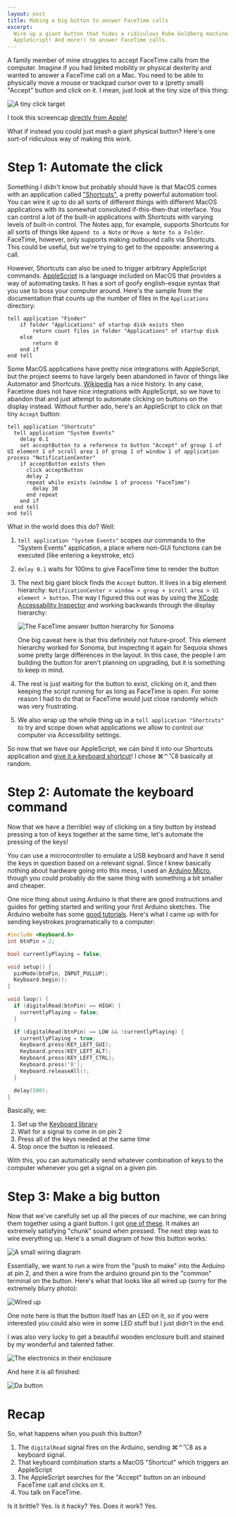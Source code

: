 ```yaml
---
layout: post
title: Making a big button to answer FaceTime calls
excerpt:
  Wire up a giant button that hides a ridiculous Rube Goldberg machine (Arduino!
  AppleScript! And more!) to answer FaceTime calls.
---
```


A family member of mine struggles to accept FaceTime calls from the computer. 
Imagine if you had limited mobility or physical dexterity and wanted to answer a
FaceTime call on a Mac. You need to be able to physically move a mouse or
trackpad cursor over to a (pretty small) "Accept" button and click on it. I
mean, just look at the tiny size of this thing:

![A tiny click target](../../images/a-big-button/answer.png)

I took this screencap [directly from Apple!][screencap]

What if instead you could just mash a giant physical button? Here's one sort-of
ridiculous way of making this work.

# Step 1: Automate the click

Something I didn't know but probably should have is that MacOS comes with an
application called ["Shortcuts"][shortcuts], a pretty powerful automation tool.
You can wire it up to do all sorts of different things with different MacOS
applications with its somewhat convoluted if-this-then-that interface. You can
control a lot of the built-in applications with Shortcuts with varying levels of
built-in control. The Notes app, for example, supports Shortcuts for all sorts
of things like `Append to a Note` or `Move a Note to a Folder`. FaceTime,
however, only supports making outbound calls via Shortcuts. This could be
useful, but we're trying to get to the opposite: answering a call.

However, Shortcuts can also be used to trigger arbitrary AppleScript commands.
[AppleScript][applescript] is a language included on MacOS that provides a way
of automating tasks. It has a sort of goofy english-esque syntax that you use to
boss your computer around. Here's the sample from the documentation that counts
up the number of files in the `Applications` directory:

```
tell application "Finder"
    if folder "Applications" of startup disk exists then
        return count files in folder "Applications" of startup disk
    else
        return 0
    end if
end tell
```

Some MacOS applications have pretty nice integrations with AppleScript, but the
project seems to have largely been abandoned in favor of things like Automator
and Shortcuts. [Wikipedia][applescript-wiki] has a nice history. In any case,
Facetime does not have nice integrations with AppleScript, so we have to abandon
that and just attempt to automate clicking on buttons on the display instead.
Without further ado, here's an AppleScript to click on that tiny `Accept`
button:

```
tell application "Shortcuts"
  tell application "System Events"
    delay 0.1
    set acceptButton to a reference to button "Accept" of group 1 of UI element 1 of scroll area 1 of group 1 of window 1 of application process "NotificationCenter"
    if acceptButton exists then
      click acceptButton
      delay 2
      repeat while exists (window 1 of process "FaceTime")
        delay 30
      end repeat
    end if
  end tell
end tell
```

What in the world does this do? Well:

1. `tell application "System Events"` scopes our commands to the "System Events"
   application, a place where non-GUI functions can be executed (like entering a
   keystroke, etc)
2. `delay 0.1` waits for 100ms to give FaceTime time to render the button
3. The next big giant block finds the `Accept` button. It lives in a big element
   hierarchy:
   `NotificationCenter > window > group > scroll area > UI element > button`.
   The way I figured this out was by using the [XCode Accessability
   Inspector][inspector] and working backwards through the display hierarchy:

   ![The FaceTime answer button hierarchy for Sonoma](../../images/a-big-button/hierarchy.png)

   One big caveat here is that this definitely not future-proof. This element
   hierarchy worked for Sonoma, but inspecting it again for Sequoia shows some
   pretty large differences in the layout. In this case, the people I am
   building the button for aren't planning on upgrading, but it is something to
   keep in mind.

4. The rest is just waiting for the button to exist, clicking on it, and then
   keeping the script running for as long as FaceTime is open. For some reason I
   had to do that or FaceTime would just close randomly which was very
   frustrating.
5. We also wrap up the whole thing up in a `tell application "Shortcuts"` to try
   and scope down what applications we allow to control our computer via
   Accessibility settings.

So now that we have our AppleScript, we can bind it into our Shortcuts
application and [give it a keyboard shortcut][keyboard-shortcut]! I chose
&#8984;&#8963;&#8997;8 basically at random.

# Step 2: Automate the keyboard command

Now that we have a (terrible) way of clicking on a tiny button by instead
pressing a ton of keys together at the same time, let's automate the pressing of
the keys!

You can use a microcontroller to emulate a USB keyboard and have it send the
keys in question based on a relevant signal. Since I knew basically nothing
about hardware going into this mess, I used an [Arduino Micro][micro], though
you could probably do the same thing with something a bit smaller and cheaper.

One nice thing about using Arduino is that there are good instructions and
guides for getting started and writing your first Arduino sketches. The Arduino
website has some [good tutorials][getting-started]. Here's what I came up with
for sending keystrokes programatically to a computer:

```cpp
#include <Keyboard.h>
int btnPin = 2;

bool currentlyPlaying = false;

void setup() {
  pinMode(btnPin, INPUT_PULLUP);
  Keyboard.begin();
}

void loop() {
  if (digitalRead(btnPin) == HIGH) {
    currentlyPlaying = false;
  }

  if (digitalRead(btnPin) == LOW && !currentlyPlaying) {
    currentlyPlaying = true;
    Keyboard.press(KEY_LEFT_GUI);
    Keyboard.press(KEY_LEFT_ALT);
    Keyboard.press(KEY_LEFT_CTRL);
    Keyboard.press('8');
    Keyboard.releaseAll();
  }

  delay(500);
}
```

Basically, we:

1. Set up the [Keyboard library][keyboard]
2. Wait for a signal to come in on pin 2
3. Press all of the keys needed at the same time
4. Stop once the button is released.

With this, you can automatically send whatever combination of keys to the
computer whenever you get a signal on a given pin.

# Step 3: Make a big button

Now that we've carefully set up all the pieces of our machine, we can bring them
together using a giant button. I got [one of these][button]. It makes an
extremely satisfying "chunk" sound when pressed. The next step was to wire
everything up. Here's a small diagram of how this button works:

![A small wiring diagram](../../images/a-big-button/button-diagram.png)

Essentially, we want to run a wire from the "push to make" into the Arduino at
pin 2, and then a wire from the arduino ground pin to the "common" terminal on
the button. Here's what that looks like all wired up (sorry for the extremely
blurry photo):

![Wired up](../../images/a-big-button/wired-up.png)

One note here is that the button itself has an LED on it, so if you were
interested you could also wire in some LED stuff but I just didn't in the end.

I was also very lucky to get a beautiful wooden enclosure built and stained by
my wonderful and talented father.

![The electronics in their enclosure](../../images/a-big-button/enclosed.jpg)

And here it is all finished:

![Da button](../../images/a-big-button/da-button.jpg)

# Recap

So, what happens when you push this button?

1. The `digitalRead` signal fires on the Arduino, sending &#8984;&#8963;&#8997;8
   as a keyboard signal.
2. That keyboard combination starts a MacOS "Shortcut" which triggers an
   AppleScript
3. The AppleScript searches for the "Accept" button on an inbound FaceTime call
   and clicks on it.
4. You talk on FaceTime.

Is it brittle? Yes. Is it hacky? Yes. Does it work? Yes.

[screencap]: https://support.apple.com/en-us/102215#answer
[shortcuts]: https://support.apple.com/guide/shortcuts-mac/intro-to-shortcuts-apdf22b0444c/mac
[applescript]: https://developer.apple.com/library/archive/documentation/AppleScript/Conceptual/AppleScriptLangGuide/introduction/ASLR_intro.html
[applescript-wiki]: https://en.wikipedia.org/wiki/AppleScript
[keyboard-shortcut]: https://support.apple.com/guide/shortcuts-mac/launch-a-shortcut-from-another-app-apd163eb9f95/mac#apd94a0e7c32
[inspector]: https://developer.apple.com/documentation/accessibility/accessibility-inspector
[micro]: https://store.arduino.cc/products/arduino-micro
[getting-started]: https://docs.arduino.cc/learn/programming/sketches/
[button]: https://www.sparkfun.com/big-dome-pushbutton-green.html
[keyboard]: https://docs.arduino.cc/language-reference/en/functions/usb/Keyboard/#functions
